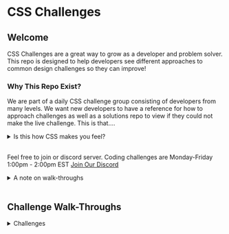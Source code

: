 # CSS Challenges

## Welcome
CSS Challenges are a great way to grow as a developer and problem solver. This repo is designed to help developers see different approaches to common design challenges so they can improve!
<!--IF YOU WANT TO ADD A HOW TO APPROACH CHALLENGES SECTION -->
<!-- This repo contains two distinc sections to help you on your Css challenge journey: **Challenge Walk-throughs** and **How to Approach Challanges** -->


### Why This Repo Exist?

We are part of a daily CSS challenge group consisting of developers from many levels. We want new developers to have a reference for how to approach challenges as well as a solutions repo to view if they could not make the live challenge. This is that....

<details >
<summary>Is this how CSS makes you feel?</summary>
<br>

![gif](https://media.giphy.com/media/13FrpeVH09Zrb2/giphy.gif)

If so, jump in our discord and get some practice! CSS doesn't have to feel like building a tower of cards that blows up when you need to make a change! It can be fun and beautiful with a little practice and method implemented!
</details>

<br>

Feel free to join or discord server. Coding challenges are Monday-Friday 1:00pm - 2:00pm EST
[Join Our Discord](https://discord.gg/qj4Tydm9)

<details>
<summary>A note on walk-throughs</summary>
<br>
Walk-throughs are debrief of how we thought about and tackled the the challenge. These solutions are what we can generate in a limited amount of time. They are most often not the most efficient and responsive build. Those solutions can be found on the respective CSS challenge providers site or you can add them and a summary to this repo! 
</details>
<br>


## Challenge Walk-Throughs


<details>
<summary>Challenges</summary>
<br>
<ul>
  <li>
  <details>
  <summary>Front End Mentor</summary>
  <br>
  <ul>
    <li>
      <details>
      <summary>Newbie</summary>   
   
   - [Four Card Feature Section](https://github.com/code-finesse/CSS-Challenges/front_end_mentor/newbie/four_card_feature_section.md)
 
  </details>
    </li>
    <li>
      <details>
      <summary>Junior</summary>
      </details>
    </li>
    <li>
      <details>
      <summary>Intermediate</summary>
      None
      </details>
    </li>
    <li>
      <details>
      <summary>Advanced</summary>
      None
      </details>
    </li>
  </ul>

  </details>
  </li>
</ul>

</details>
</br>

